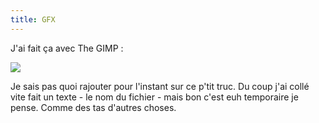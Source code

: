 ```yaml
---
title: GFX
---
```


J'ai fait ça avec The GIMP :  

  
![](./pics/gfx/ice_devil_thumb.jpg)

Je sais pas quoi rajouter pour l'instant sur ce p'tit truc. Du coup j'ai collé
vite fait un texte - le nom du fichier - mais bon c'est euh temporaire je
pense. Comme des tas d'autres choses.

